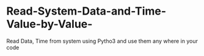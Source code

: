 # Read-System-Data-and-Time-Value-by-Value-
Read Data, Time from system using Pytho3 and use them any where in your code
